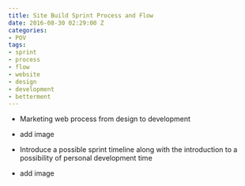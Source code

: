 ```yaml
---
title: Site Build Sprint Process and Flow
date: 2016-08-30 02:29:00 Z
categories:
- POV
tags:
- sprint
- process
- flow
- website
- design
- development
- betterment
---
```


- Marketing web process from design to development

- add image

- Introduce a possible sprint timeline along with the introduction to a possibility of personal development time

- add image